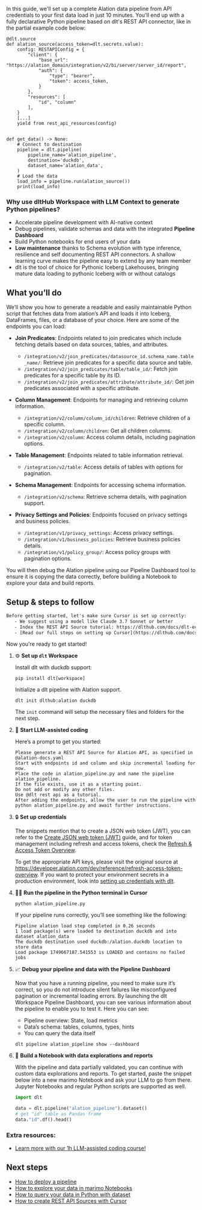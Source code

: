 In this guide, we'll set up a complete Alation data pipeline from API credentials to your first data load in just 10 minutes. You'll end up with a fully declarative Python pipeline based on dlt's REST API connector, like in the partial example code below:

```python-outcome
@dlt.source
def alation_source(access_token=dlt.secrets.value):
    config: RESTAPIConfig = {
        "client": {
            "base_url": "https://alation_domain/integration/v2/bi/server/server_id/report",
            "auth": {
                "type": "bearer",
                "token": access_token,
            }
        },
        "resources": [
            "id", "column"
        ],
    }
    [...]
    yield from rest_api_resources(config)


def get_data() -> None:
    # Connect to destination
    pipeline = dlt.pipeline(
        pipeline_name='alation_pipeline',
        destination='duckdb',
        dataset_name='alation_data', 
    )
    # Load the data
    load_info = pipeline.run(alation_source())
    print(load_info) 
```

### Why use dltHub Workspace with LLM Context to generate Python pipelines?

- Accelerate pipeline development with AI-native context
- Debug pipelines, validate schemas and data with the integrated **Pipeline Dashboard**
- Build Python notebooks for end users of your data
- **Low maintenance** thanks to Schema evolution with type inference, resilience and self documenting REST API connectors. A shallow learning curve makes the pipeline easy to extend by any team member
- dlt is the tool of choice for Pythonic Iceberg Lakehouses, bringing mature data loading to pythonic Iceberg with or without catalogs

## What you’ll do

We’ll show you how to generate a readable and easily maintainable Python script that fetches data from alation’s API and loads it into Iceberg, DataFrames, files, or a database of your choice. Here are some of the endpoints you can load:

- **Join Predicates**: Endpoints related to join predicates which include fetching details based on data sources, tables, and attributes.
  - `/integration/v2/join_predicates/datasource_id.schema_name.table_name/`: Retrieve join predicates for a specific data source and table.
  - `/integration/v2/join_predicates/table/table_id/`: Fetch join predicates for a specific table by its ID.
  - `/integration/v2/join_predicates/attribute/attribute_id/`: Get join predicates associated with a specific attribute.

- **Column Management**: Endpoints for managing and retrieving column information.
  - `/integration/v2/column/column_id/children`: Retrieve children of a specific column.
  - `/integration/v2/column/children`: Get all children columns.
  - `/integration/v2/column`: Access column details, including pagination options.

- **Table Management**: Endpoints related to table information retrieval.
  - `/integration/v2/table`: Access details of tables with options for pagination.

- **Schema Management**: Endpoints for accessing schema information.
  - `/integration/v2/schema`: Retrieve schema details, with pagination support.

- **Privacy Settings and Policies**: Endpoints focused on privacy settings and business policies.
  - `/integration/v1/privacy_settings`: Access privacy settings.
  - `/integration/v1/business_policies`: Retrieve business policies details.
  - `/integration/v1/policy_group/`: Access policy groups with pagination options.

You will then debug the Alation pipeline using our Pipeline Dashboard tool to ensure it is copying the data correctly, before building a Notebook to explore your data and build reports.

## Setup & steps to follow

```default
Before getting started, let's make sure Cursor is set up correctly:
   - We suggest using a model like Claude 3.7 Sonnet or better
   - Index the REST API Source tutorial: https://dlthub.com/docs/dlt-ecosystem/verified-sources/rest_api/ and add it to context as **@dlt rest api**
   - [Read our full steps on setting up Cursor](https://dlthub.com/docs/dlt-ecosystem/llm-tooling/cursor-restapi#23-configuring-cursor-with-documentation)
```

Now you're ready to get started!

1. ⚙️ **Set up `dlt` Workspace**
    
    Install dlt with duckdb support:
    ```shell
    pip install dlt[workspace]
    ```

    Initialize a dlt pipeline with Alation support.
    ```shell
    dlt init dlthub:alation duckdb
    ```

    The `init` command will setup the necessary files and folders for the next step.
    
2. 🤠 **Start LLM-assisted coding**
    
    Here’s a prompt to get you started:
    
    ```prompt
    Please generate a REST API Source for Alation API, as specified in @alation-docs.yaml 
    Start with endpoints id and column and skip incremental loading for now. 
    Place the code in alation_pipeline.py and name the pipeline alation_pipeline. 
    If the file exists, use it as a starting point. 
    Do not add or modify any other files. 
    Use @dlt rest api as a tutorial. 
    After adding the endpoints, allow the user to run the pipeline with python alation_pipeline.py and await further instructions.
    ```

    
3. 🔒 **Set up credentials** 
    
    The snippets mention that to create a JSON web token (JWT), you can refer to the [Create JSON web token (JWT)](https://dev/reference/createtoken) guide, and for token management including refresh and access tokens, check the [Refresh & Access Token Overview](https://dev/reference/refresh-access-token-overview).
    
    To get the appropriate API keys, please visit the original source at https://developer.alation.com/dev/reference/refresh-access-token-overview.
    If you want to protect your environment secrets in a production environment, look into [setting up credentials with dlt](https://dlthub.com/docs/walkthroughs/add_credentials).
    
4. 🏃‍♀️ **Run the pipeline in the Python terminal in Cursor**
    
    ```shell
    python alation_pipeline.py
    ```
    
    If your pipeline runs correctly, you’ll see something like the following:
    
    ```shell
    Pipeline alation load step completed in 0.26 seconds
    1 load package(s) were loaded to destination duckdb and into dataset alation_data
    The duckdb destination used duckdb:/alation.duckdb location to store data
    Load package 1749667187.541553 is LOADED and contains no failed jobs
    ```
    
5. 📈 **Debug your pipeline and data with the Pipeline Dashboard**

    Now that you have a running pipeline, you need to make sure it’s correct, so you do not introduce silent failures like misconfigured pagination or incremental loading errors. By launching the dlt Workspace Pipeline Dashboard, you can see various information about the pipeline to enable you to test it. Here you can see:
    - Pipeline overview: State, load metrics
    - Data’s schema: tables, columns, types, hints
    - You can query the data itself
    
    ```shell
    dlt pipeline alation_pipeline show --dashboard
    ```
    
6. 🐍 **Build a Notebook with data explorations and reports**

    With the pipeline and data partially validated, you can continue with custom data explorations and reports. To get started, paste the snippet below into a new marimo Notebook and ask your LLM to go from there. Jupyter Notebooks and regular Python scripts are supported as well.

    
    ```python
    import dlt

   data = dlt.pipeline("alation_pipeline").dataset()
   # get "id" table as Pandas frame
   data."id".df().head()
    ```

### Extra resources:

- [Learn more with our 1h LLM-assisted coding course!](https://www.youtube.com/watch?v=GGid70rnJuM)

## Next steps

- [How to deploy a pipeline](https://dlthub.com/docs/walkthroughs/deploy-a-pipeline)
- [How to explore your data in marimo Notebooks](https://dlthub.com/docs/general-usage/dataset-access/marimo)
- [How to query your data in Python with dataset](https://dlthub.com/docs/general-usage/dataset-access/dataset)
- [How to create REST API Sources with Cursor](https://dlthub.com/docs/dlt-ecosystem/llm-tooling/cursor-restapi)